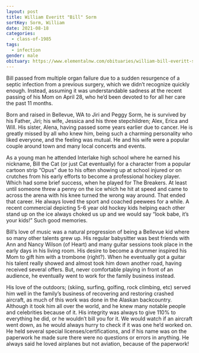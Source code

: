 ```yaml
---
layout: post
title: William Everitt "Bill" Sorm
sortKey: Sorm, William
date: 2021-08-18
categories:
  - class-of-1985
tags:
  - infection
gender: male
obituary: https://www.elementalnw.com/obituaries/william-bill-everitt-sorm/128/
---
```

Bill passed from multiple organ failure due to a sudden resurgence of a septic infection from a previous surgery, which we didn’t recognize quickly enough.  Instead, assuming it was understandable sadness at the recent passing of his Mom on April 28, who he’d been devoted to for all her care the past 11 months.

Born and raised in Bellevue, WA to Jiri and Peggy Sorm, he is survived by his Father, Jiri; his wife, Jessica and his three stepchildren; Alex, Erica and Will.  His sister, Alena, having passed some years earlier due to cancer.  He is greatly missed by all who knew him, being such a charming personality who liked everyone, and the feeling was mutual.   He and his wife were a popular couple around town and many local concerts and events.

As a young man he attended Interlake high school where he earned his nickname, Bill the Cat (or just Cat eventually) for a character from a popular cartoon strip “Opus” due to his often showing up at school injured or on crutches from his early efforts to become a professional hockey player.  Which had some brief success, when he played for The Breakers.  At least until someone threw a penny on the ice which he hit at speed and came to across the arena with his knee turned the wrong way around.  That ended that career.  He always loved the sport and coached peewees for a while.  A recent commercial depicting 5-6 year old hockey kids helping each other stand up on the ice always choked us up and we would say “look babe, it’s your kids!”  Such good memories.

Bill’s love of music was a natural progression of being a Bellevue kid where so many other talents grew up.   His regular babysitter was best friends with Ann and Nancy Wilson (of Heart) and many guitar sessions took place in the early days in his living room.   His desire to become a drummer inspired his Mom to gift him with a trombone (right?).  When he eventually got a guitar his talent really showed and almost took him down another road, having received several offers.  But, never comfortable playing in front of an audience, he eventually went to work for the family business instead.

His love of the outdoors; (skiing, surfing, golfing, rock climbing, etc) served him well in the family’s business of recovering and restoring crashed aircraft, as much of this work was done in the Alaskan backcountry.  Although it took him all over the world, and he knew many notable people and celebrities because of it.  His integrity was always to give 110% to everything he did, or he wouldn’t bill you for it.  We would watch if an aircraft went down, as he would always hurry to check if it was one he’d worked on.  He held several special licenses/certifications, and if his name was on the paperwork he made sure there were no questions or errors in anything.  He always said he loved airplanes but not aviation, because of the paperwork!
